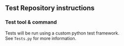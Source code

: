 ## Test Repository instructions

### Test tool & command

Tests will be run using a custom python test framework.  
See `Tests.py` for more information.
